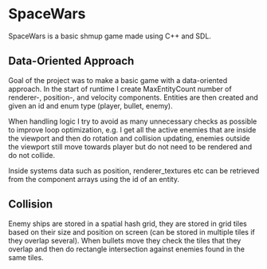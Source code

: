 # SpaceWars
SpaceWars is a basic shmup game made using C++ and SDL.

## Data-Oriented Approach
Goal of the project was to make a basic game with a data-oriented approach. In the start of runtime I create MaxEntityCount number of renderer-, position-, and velocity components. Entities are then created and given an id and enum type (player, bullet, enemy).

When handling logic I try to avoid as many unnecessary checks as possible to improve loop optimization, e.g. I get all the active enemies that are inside the viewport and then do rotation and collision updating, enemies outside the viewport still move towards player but do not need to be rendered and do not collide.

Inside systems data such as position, renderer_textures etc can be retrieved from the component arrays using the id of an entity.

## Collision
Enemy ships are stored in a spatial hash grid, they are stored in grid tiles based on their size and position on screen (can be stored in multiple tiles if they overlap several). When bullets move they check the tiles that they overlap and then do rectangle intersection against enemies found in the same tiles.
